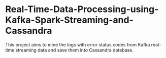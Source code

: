 # Real-Time-Data-Processing-using-Kafka-Spark-Streaming-and-Cassandra
This project aims to mine the logs with error status codes from Kafka real-time streaming data and save them into Cassandra database.
